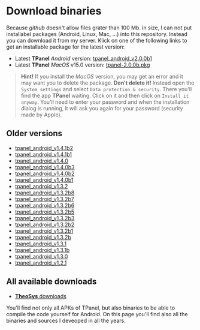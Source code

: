 Download binaries
=================
Because *github* doesn't allow files grater than 100 Mb. in size, I can not put installabel
packages (Android, Linux, Mac, ...) into this repository. Instead you can
download it from my server. Klick on one of the following links to get an installable
package for the latest version:

* Latest **TPanel** _Android_ version: [tpanel_android_v2.0.0b1](https://www.theosys.at/download/tpanel_android_v2.0.0b1.apk)
* Latest **TPanel** _MacOS_ v15.0 version: [tpanel-2.0.0b.pkg](https://www.theosys.at/download/tpanel-2.0.0b.pkg)

> **Hint!**
> If you install the _MacOS_ version, you may get an error and it may want you to delete the
> package. **Don't delete it!** Instead open the `System settings` and select `Data protection & security`. There you'll
> find the app **TPanel** waiting. Click on it and then click on `Install it anyway`. You'll need
> to enter your password and when the installation dialog is running, it will ask you again for
> your password (security made by Apple).

Older versions
--------------
* [tpanel_android_v1.4.1b2](https://www.theosys.at/download/tpanel_android_v1.4.1b2.apk)
* [tpanel_android_v1.4.1b1](https://www.theosys.at/download/tpanel_android_v1.4.1b1.apk)
* [tpanel_android_v1.4.0](https://www.theosys.at/download/tpanel_android_v1.4.0.apk)
* [tpanel_android_v1.4.0b3](https://www.theosys.at/download/tpanel_android_v1.4.0b3.apk)
* [tpanel_android_v1.4.0b2](https://www.theosys.at/download/tpanel_android_v1.4.0b2.apk)
* [tpanel_android_v1.4.0b1](https://www.theosys.at/download/tpanel_android_v1.4.0b1.apk)
* [tpanel_android_v1.3.2](https://www.theosys.at/download/tpanel_android_v1.3.2.apk)
* [tpanel_android_v1.3.2b8](https://www.theosys.at/download/tpanel_android_v1.3.2b8.apk)
* [tpanel_android_v1.3.2b7](https://www.theosys.at/download/tpanel_android_v1.3.2b7.apk)
* [tpanel_android_v1.3.2b6](https://www.theosys.at/download/tpanel_android_v1.3.2b6.apk)
* [tpanel_android_v1.3.2b5](https://www.theosys.at/download/tpanel_android_v1.3.2b5.apk)
* [tpanel_android_v1.3.2b3](https://www.theosys.at/download/tpanel_android_v1.3.2b3.apk)
* [tpanel_android_v1.3.2b2](https://www.theosys.at/download/tpanel_android_v1.3.2b2.apk)
* [tpanel_android_v1.3.2b1](https://www.theosys.at/download/tpanel_android_v1.3.2b1.apk)
* [tpanel_android_v1.3.2b](https://www.theosys.at/download/tpanel_android_v1.3.2b.apk)
* [tpanel_android_v1.3.1](https://www.theosys.at/download/tpanel_android_v1.3.1.apk)
* [tpanel_android_v1.3.1b](https://www.theosys.at/download/tpanel_android_v1.3.1b.apk)
* [tpanel_android_v1.3.0](https://www.theosys.at/download/tpanel_android_v1.3.0.apk)
* [tpanel_android_v1.2.1](https://www.theosys.at/download/tpanel_android_v1.2.1.apk)

All available downloads
-----------------------

* [**TheoSys** downloads](https://www.theosys.at/download)

You'll find not only all APKs of TPanel, but also binaries to be able to compile the code yourself for Android. On this page you'll find also all the binaries and sources I deveoped in all the years.
